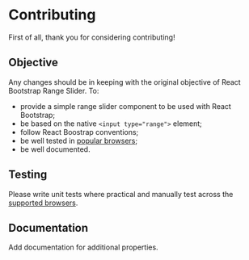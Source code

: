 # Contributing

First of all, thank you for considering contributing! 

## Objective

Any changes should be in keeping with the original objective of React Bootstrap Range Slider. To:

 - provide a simple range slider component to be used with React Bootstrap;
 - be based on the native `<input type="range">` element;
 - follow React Boostrap conventions;
 - be well tested in [popular browsers](README.md#browser-compatibility);
 - be well documented.

## Testing

Please write unit tests where practical and manually test across the [supported browsers](README.md#browser-compatibility).

## Documentation

Add documentation for additional properties.

